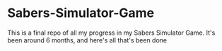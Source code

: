# Sabers-Simulator-Game
This is a final repo of all my progress in my Sabers Simulator Game. It's been around 6 months, and here's all that's been done

